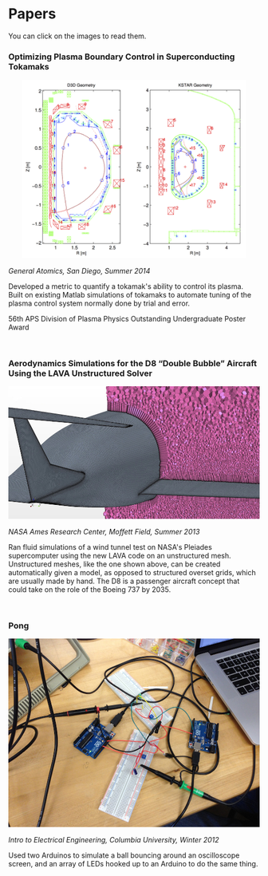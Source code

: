 # Papers

You can click on the images to read them.

### Optimizing Plasma Boundary Control in Superconducting Tokamaks

<center><a href="https://www.dropbox.com/s/o22qekcek83x0id/dpp-poster.pdf?dl=0"><img src="d3dkstar.png" width="450px"/></a></center>

_General Atomics, San Diego, Summer 2014_

Developed a metric to quantify a tokamak's ability to control its plasma. Built on existing Matlab simulations of tokamaks to automate tuning of the plasma control system normally done by trial and error. 

56th APS Division of Plasma Physics Outstanding Undergraduate Poster Award

<br>

### Aerodynamics Simulations for the D8 “Double Bubble” Aircraft Using the LAVA Unstructured Solver

<center><a href="https://www.dropbox.com/s/sv0pc3ni7nk7k2b/d8-sim.pdf?dl=0"><img src="star.jpg"/></a></center>

_NASA Ames Research Center, Moffett Field, Summer 2013_

Ran fluid simulations of a wind tunnel test on NASA's Pleiades supercomputer using the new LAVA code on an unstructured mesh. Unstructured meshes, like the one shown above, can be created automatically given a model, as opposed to structured overset grids, which are usually made by hand. The D8 is a passenger aircraft concept that could take on the role of the Boeing 737 by 2035.

<br>

### Pong

<center><a href="https://www.dropbox.com/s/jfrxhrt24su0hb8/Pong.pdf?dl=0"><img src="arduinos.jpg"/></a></center>

_Intro to Electrical Engineering, Columbia University, Winter 2012_

Used two Arduinos to simulate a ball bouncing around an oscilloscope screen, and an array of LEDs hooked up to an Arduino to do the same thing.
